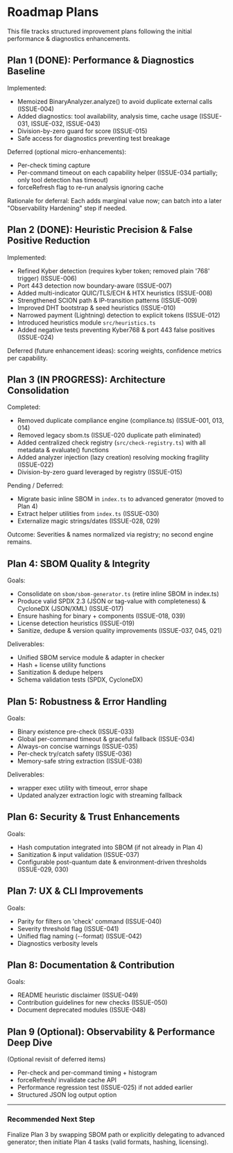 # Roadmap Plans

This file tracks structured improvement plans following the initial performance & diagnostics enhancements.

## Plan 1 (DONE): Performance & Diagnostics Baseline
Implemented:
- Memoized BinaryAnalyzer.analyze() to avoid duplicate external calls (ISSUE-004)
- Added diagnostics: tool availability, analysis time, cache usage (ISSUE-031, ISSUE-032, ISSUE-043)
- Division-by-zero guard for score (ISSUE-015)
- Safe access for diagnostics preventing test breakage

Deferred (optional micro-enhancements):
- Per-check timing capture
- Per-command timeout on each capability helper (ISSUE-034 partially; only tool detection has timeout)
- forceRefresh flag to re-run analysis ignoring cache

Rationale for deferral: Each adds marginal value now; can batch into a later "Observability Hardening" step if needed.

## Plan 2 (DONE): Heuristic Precision & False Positive Reduction
Implemented:
- Refined Kyber detection (requires kyber token; removed plain '768' trigger) (ISSUE-006)
- Port 443 detection now boundary-aware (ISSUE-007)
- Added multi-indicator QUIC/TLS/ECH & HTX heuristics (ISSUE-008)
- Strengthened SCION path & IP-transition patterns (ISSUE-009)
- Improved DHT bootstrap & seed heuristics (ISSUE-010)
- Narrowed payment (Lightning) detection to explicit tokens (ISSUE-012)
- Introduced heuristics module `src/heuristics.ts`
- Added negative tests preventing Kyber768 & port 443 false positives (ISSUE-024)

Deferred (future enhancement ideas): scoring weights, confidence metrics per capability.

## Plan 3 (IN PROGRESS): Architecture Consolidation
Completed:
- Removed duplicate compliance engine (compliance.ts) (ISSUE-001, 013, 014)
- Removed legacy sbom.ts (ISSUE-020 duplicate path eliminated)
- Added centralized check registry (`src/check-registry.ts`) with all metadata & evaluate() functions
- Added analyzer injection (lazy creation) resolving mocking fragility (ISSUE-022)
- Division-by-zero guard leveraged by registry (ISSUE-015)

Pending / Deferred:
- Migrate basic inline SBOM in `index.ts` to advanced generator (moved to Plan 4)
- Extract helper utilities from `index.ts` (ISSUE-030)
- Externalize magic strings/dates (ISSUE-028, 029)

Outcome: Severities & names normalized via registry; no second engine remains.

## Plan 4: SBOM Quality & Integrity
Goals:
- Consolidate on `sbom/sbom-generator.ts` (retire inline SBOM in index.ts)
- Produce valid SPDX 2.3 (JSON or tag-value with completeness) & CycloneDX (JSON/XML) (ISSUE-017)
- Ensure hashing for binary + components (ISSUE-018, 039)
- License detection heuristics (ISSUE-019)
- Sanitize, dedupe & version quality improvements (ISSUE-037, 045, 021)

Deliverables:
- Unified SBOM service module & adapter in checker
- Hash + license utility functions
- Sanitization & dedupe helpers
- Schema validation tests (SPDX, CycloneDX)

## Plan 5: Robustness & Error Handling
Goals:
- Binary existence pre-check (ISSUE-033)
- Global per-command timeout & graceful fallback (ISSUE-034)
- Always-on concise warnings (ISSUE-035)
- Per-check try/catch safety (ISSUE-036)
- Memory-safe string extraction (ISSUE-038)

Deliverables:
- wrapper exec utility with timeout, error shape
- Updated analyzer extraction logic with streaming fallback

## Plan 6: Security & Trust Enhancements
Goals:
- Hash computation integrated into SBOM (if not already in Plan 4)
- Sanitization & input validation (ISSUE-037)
- Configurable post-quantum date & environment-driven thresholds (ISSUE-029, 030)

## Plan 7: UX & CLI Improvements
Goals:
- Parity for filters on 'check' command (ISSUE-040)
- Severity threshold flag (ISSUE-041)
- Unified flag naming (--format) (ISSUE-042)
- Diagnostics verbosity levels

## Plan 8: Documentation & Contribution
Goals:
- README heuristic disclaimer (ISSUE-049)
- Contribution guidelines for new checks (ISSUE-050)
- Document deprecated modules (ISSUE-048)

## Plan 9 (Optional): Observability & Performance Deep Dive
(Optional revisit of deferred items)
- Per-check and per-command timing + histogram
- forceRefresh/ invalidate cache API
- Performance regression test (ISSUE-025) if not added earlier
- Structured JSON log output option

---
### Recommended Next Step
Finalize Plan 3 by swapping SBOM path or explicitly delegating to advanced generator; then initiate Plan 4 tasks (valid formats, hashing, licensing).

